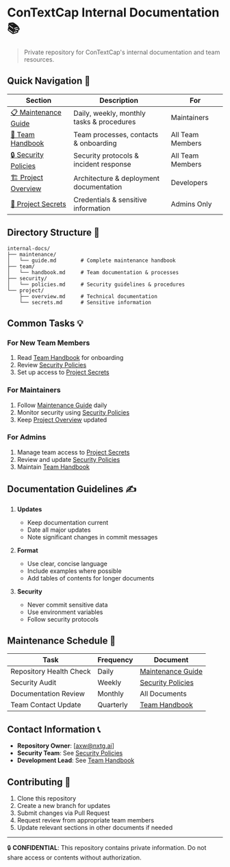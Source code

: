 # ConTextCap Internal Documentation 📚

> Private repository for ConTextCap's internal documentation and team resources.

## Quick Navigation 🚀

| Section | Description | For |
|---------|-------------|-----|
| [📋 Maintenance Guide](maintenance/guide.md) | Daily, weekly, monthly tasks & procedures | Maintainers |
| [👥 Team Handbook](team/handbook.md) | Team processes, contacts & onboarding | All Team Members |
| [🔒 Security Policies](security/policies.md) | Security protocols & incident response | All Team Members |
| [🏗️ Project Overview](project/overview.md) | Architecture & deployment documentation | Developers |
| [🔐 Project Secrets](project/secrets.md) | Credentials & sensitive information | Admins Only |

## Directory Structure 📂
```
internal-docs/
├── maintenance/
│   └── guide.md        # Complete maintenance handbook
├── team/
│   └── handbook.md     # Team documentation & processes
├── security/
│   └── policies.md     # Security guidelines & procedures
└── project/
    ├── overview.md     # Technical documentation
    └── secrets.md      # Sensitive information
```

## Common Tasks 💡

### For New Team Members
1. Read [Team Handbook](team/handbook.md) for onboarding
2. Review [Security Policies](security/policies.md)
3. Set up access to [Project Secrets](project/secrets.md)

### For Maintainers
1. Follow [Maintenance Guide](maintenance/guide.md) daily
2. Monitor security using [Security Policies](security/policies.md)
3. Keep [Project Overview](project/overview.md) updated

### For Admins
1. Manage team access to [Project Secrets](project/secrets.md)
2. Review and update [Security Policies](security/policies.md)
3. Maintain [Team Handbook](team/handbook.md)

## Documentation Guidelines ✍️

1. **Updates**
   - Keep documentation current
   - Date all major updates
   - Note significant changes in commit messages

2. **Format**
   - Use clear, concise language
   - Include examples where possible
   - Add tables of contents for longer documents

3. **Security**
   - Never commit sensitive data
   - Use environment variables
   - Follow security protocols

## Maintenance Schedule 📅

| Task | Frequency | Document |
|------|-----------|----------|
| Repository Health Check | Daily | [Maintenance Guide](maintenance/guide.md) |
| Security Audit | Weekly | [Security Policies](security/policies.md) |
| Documentation Review | Monthly | All Documents |
| Team Contact Update | Quarterly | [Team Handbook](team/handbook.md) |

## Contact Information 📞

- **Repository Owner**: [axw@nxtg.ai]
- **Security Team**: See [Security Policies](security/policies.md)
- **Development Lead**: See [Team Handbook](team/handbook.md)

## Contributing 🤝

1. Clone this repository
2. Create a new branch for updates
3. Submit changes via Pull Request
4. Request review from appropriate team members
5. Update relevant sections in other documents if needed

---

🔒 **CONFIDENTIAL**: This repository contains private information. Do not share access or contents without authorization.
